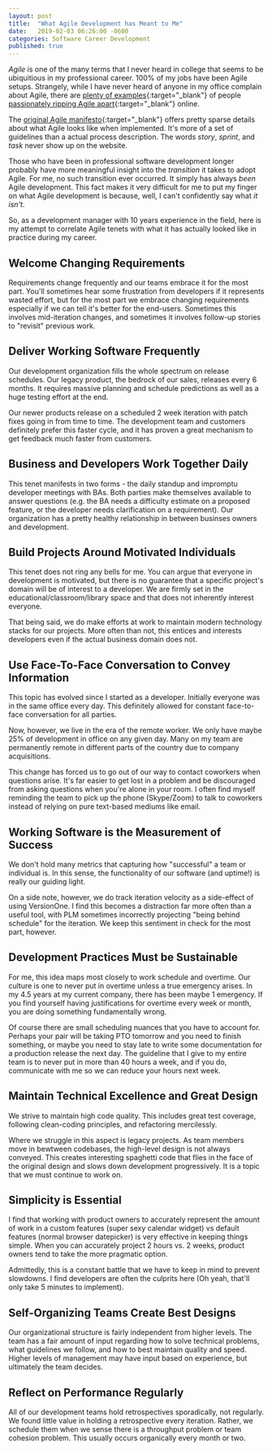 ```yaml
---
layout: post
title:  "What Agile Development has Meant to Me"
date:   2019-02-03 06:26:00 -0600
categories: Software Career Development
published: true
---
```


_Agile_ is one of the many terms that I never heard in college that seems to be ubiquitious in my professional career. 100% of my jobs have been Agile setups. Strangely, while I have never heard of anyone in my office complain about Agile, there are [plenty of examples](https://www.reddit.com/r/explainlikeimfive/comments/5b1fxx/eli5_what_is_agile_development/){:target="_blank"} of people [passionately ripping Agile apart](https://www.reddit.com/r/programming/comments/6rsyrd/in_a_nutshell_why_do_a_lot_of_developers_dislike/){:target="_blank"} online.

The [original Agile manifesto](https://agilemanifesto.org/){:target="_blank"} offers pretty sparse details about what Agile looks like when implemented. It's more of a set of guidelines than a actual process description. The words _story_, _sprint_, and _task_ never show up on the website.

Those who have been in professional software development longer probably have more meaningful insight into the _transition_ it takes to adopt Agile. For me, no such transition ever occurred. It simply has always _been_ Agile development. This fact makes it very difficult for me to put my finger on what Agile development is because, well, I can't confidently say what _it isn't_.

So, as a development manager with 10 years experience in the field, here is my attempt to correlate Agile tenets with what it has actually looked like in practice during my career.

## Welcome Changing Requirements

Requirements change frequently and our teams embrace it for the most part. You'll sometimes hear some frustration from developers if it represents wasted effort, but for the most part we embrace changing requirements especially if we can tell it's better for the end-users. Sometimes this involves mid-iteration changes, and sometimes it involves follow-up stories to "revisit" previous work.

## Deliver Working Software Frequently

Our development organization fills the whole spectrum on release schedules. Our legacy product, the bedrock of our sales, releases every 6 months. It requires massive planning and schedule predictions as well as a huge testing effort at the end. 

Our newer products release on a scheduled 2 week iteration with patch fixes going in from time to time. The development team and customers definitely prefer this faster cycle, and it has proven a great mechanism to get feedback much faster from customers.

## Business and Developers Work Together Daily

This tenet manifests in two forms - the daily standup and impromptu developer meetings with BAs. Both parties make themselves available to answer questions (e.g. the BA needs a difficulty estimate on a proposed feature, or the developer needs clarification on a requirement). Our organization has a pretty healthy relationship in between businses owners and development.

## Build Projects Around Motivated Individuals

This tenet does not ring any bells for me. You can argue that everyone in development is motivated, but there is no guarantee that a specific project's domain will be of interest to a developer. We are firmly set in the educational/classroom/library space and that does not inherently interest everyone.

That being said, we do make efforts at work to maintain modern technology stacks for our projects. More often than not, this entices and interests developers even if the actual business domain does not.

## Use Face-To-Face Conversation to Convey Information

This topic has evolved since I started as a developer. Initially everyone was in the same office every day. This definitely allowed for constant face-to-face conversation for all parties.

Now, however, we live in the era of the remote worker. We only have maybe 25% of development in office on any given day. Many on my team are permanently remote in different parts of the country due to company acquisitions. 

This change has forced us to go out of our way to contact coworkers when questions arise. It's far easier to get lost in a problem and be discouraged from asking questions when you're alone in your room. I often find myself reminding the team to pick up the phone (Skype/Zoom) to talk to coworkers instead of relying on pure text-based mediums like email.

## Working Software is the Measurement of Success

We don't hold many metrics that capturing how "successful" a team or individual is. In this sense, the functionality of our software (and uptime!) is really our guiding light.

On a side note, however, we do track iteration velocity as a side-effect of using VersionOne. I find this becomes a distraction far more often than a useful tool, with PLM sometimes incorrectly projecting "being behind schedule" for the iteration. We keep this sentiment in check for the most part, however.

## Development Practices Must be Sustainable

For me, this idea maps most closely to work schedule and overtime. Our culture is one to never put in overtime unless a true emergency arises. In my 4.5 years at my current company, there has been maybe 1 emergency. If you find yourself having justifications for overtime every week or month, you are doing something fundamentally wrong.

Of course there are small scheduling nuances that you have to account for. Perhaps your pair will be taking PTO tomorrow and you need to finish something, or maybe you need to stay late to write some documentation for a production release the next day. The guideline that I give to my entire team is to never put in more than 40 hours a week, and if you do, communicate with me so we can reduce your hours next week.

## Maintain Technical Excellence and Great Design

We strive to maintain high code quality. This includes great test coverage, following clean-coding principles, and refactoring mercilessly. 

Where we struggle in this aspect is legacy projects. As team members move in bewtween codebases, the high-level design is not always conveyed. This creates interesting spaghetti code that flies in the face of the original design and slows down development progressively. It is a topic that we must continue to work on.

## Simplicity is Essential

I find that working with product owners to accurately represent the amount of work in a custom features (super sexy calendar widget) vs default features (normal browser datepicker) is very effective in keeping things simple. When you can accurately project 2 hours vs. 2 weeks, product owners tend to take the more pragmatic option.

Admittedly, this is a constant battle that we have to keep in mind to prevent slowdowns. I find developers are often the culprits here (Oh yeah, that'll only take 5 minutes to implement).

## Self-Organizing Teams Create Best Designs

Our organizational structure is fairly independent from higher levels. The team has a fair amount of input regarding how to solve technical problems, what guidelines we follow, and how to best maintain quality and speed. Higher levels of management may have input based on experience, but ultimately the team decides.

## Reflect on Performance Regularly

All of our development teams hold retrospectives sporadically, not regularly. We found little value in holding a retrospective every iteration. Rather, we schedule them when we sense there is a throughput problem or team cohesion problem. This usually occurs organically every month or two.